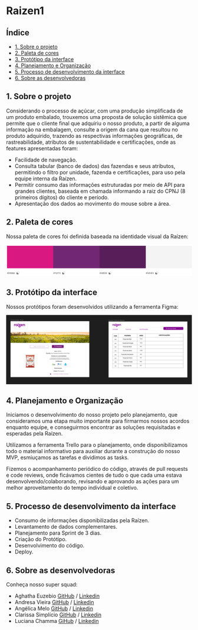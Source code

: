 # Raizen1

## Índice

* [1. Sobre o projeto](#1-sobre-o-projeto)
* [2. Paleta de cores](#2-paleta-de-cores)
* [3. Protótipo da interface](#3-protótipo-da-interface)
* [4. Planejamento e Organização](#4-planejamento-e-organização)
* [5. Processo de desenvolvimento da interface](#5-processo-de-desenvolvimento-da-interface)
* [6. Sobre as desenvolvedoras](#6-sobre-as-desenvolvedoras)

## 1. Sobre o projeto

Considerando o processo de açúcar, com uma produção simplificada de um produto embalado, trouxemos uma proposta de solução sistêmica que permite  que o cliente final que adquiriu o nosso produto, a partir de alguma informação na embalagem, consulte a origem da cana que resultou no produto adquirido, trazendo as respectivas informações geográficas, de rastreabilidade, atributos de sustentabilidade e certificações, onde as features apresentadas foram:

* Facilidade de navegação.
* Consulta tabular (banco de dados) das fazendas e seus atributos, permitindo o filtro por unidade, fazenda e certificações, para uso pela equipe interna da Raízen.
* Permitir consumo das informações estruturadas por meio de API para grandes clientes, baseada em chamada informando a raiz do CPNJ (8 primeiros dígitos) do cliente e período.
* Apresentação dos dados ao movimento do mouse sobre a área.


## 2. Paleta de cores

Nossa paleta de cores foi definida baseada na identidade visual da Raízen:

![Paleta de cores](src/img/PaletadeCores.PNG)


## 3. Protótipo da interface

Nossos protótipos foram desenvolvidos utilizando a ferramenta Figma:

![Prototipo de alta](src/img/PrototipoAlta.PNG)


## 4. Planejamento e Organização

Iniciamos o desenvolvimento do nosso projeto pelo planejamento, que consideramos uma etapa muito importante para firmarmos nossos acordos enquanto equipe, e conseguirmos encontrar as soluções requisitadas e esperadas pela Raízen.

Utilizamos a ferramenta Trello para o planejamento, onde disponibilizamos todo o material informativo para auxiliar durante a construção do nosso MVP, esmiuçamos as tarefas e dividimos as tasks.
 
Fizemos o acompanhamento periódico do código, através de pull requests e code reviews, onde ficávamos cientes de tudo o que cada uma estava desenvolvendo/colaborando, revisando e aprovando as ações para um melhor aproveitamento do tempo individual e coletivo.


## 5. Processo de desenvolvimento da interface

* Consumo de informações disponibilizadas pela Raízen.
* Levantamento de dados complementares.
* Planejamento para Sprint de 3 dias.
* Criação do Protótipo.
* Desenvolvimento do código.
* Deploy.


## 6. Sobre as desenvolvedoras

Conheça nosso super squad:

* Aghatha Euzebio [GitHub](https://github.com/AghathaK) / [Linkedin](https://www.linkedin.com/in/aghatha-silva/)
* Andresa Vieira [GitHub](https://github.com/Andresavieira28) / [Linkedin](https://www.linkedin.com/in/andresa-vieira/)
* Angélica Melo [GitHub](https://github.com/AngelMelo12) / [Linkedin](https://www.linkedin.com/in/angelicamelodev/)
* Clarissa Simplício [GitHub](https://github.com/clasimplicio) / [Linkedin](https://www.linkedin.com/in/clarissasimpl%C3%ADcio/)
* Luciana Chamma [GiHub](https://github.com/LucianaChamma) / [Linkedin](https://www.linkedin.com/in/luciana-sahd-chamma-baptista/)



